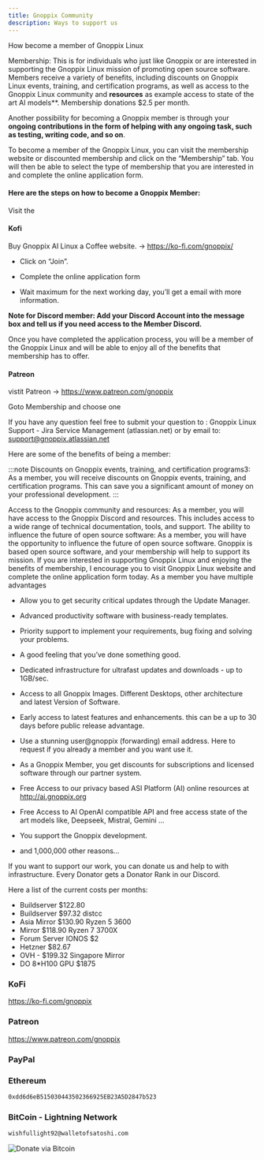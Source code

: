 ```yaml
---
title: Gnoppix Community 
description: Ways to support us
---
```


How become a member of Gnoppix Linux

Membership: This is for individuals who just like Gnoppix or are interested in supporting the Gnoppix Linux mission of promoting open source software. Members receive a variety of benefits, including discounts on Gnoppix Linux events, training, and certification programs, as well as access to the Gnoppix Linux community and **resources** as example access to state of the art AI models**. Membership donations $2.5 per month. 

Another possibility for becoming a Gnoppix member is through your **ongoing contributions in the form of helping with any ongoing task, such as testing, writing code, and so on**.

To become a member of the Gnoppix Linux, you can visit the membership website or discounted membership  and click on the “Membership” tab. You will then be able to select the type of membership that you are interested in and complete the online application form.


#### Here are the steps on how to become a Gnoppix Member:

 

Visit the 

#### Kofi

Buy Gnoppix AI Linux a Coffee website. -> https://ko-fi.com/gnoppix/

* Click on “Join”.

* Complete the online application form

* Wait maximum for the next working day, you’ll get a email with more information.

**Note for Discord member: Add your Discord Account into the message box and tell us if you need access to the Member Discord.**

Once you have completed the application process, you will be a member of the Gnoppix Linux and will be able to enjoy all of the benefits that membership has to offer.

#### Patreon


vistit Patreon -> https://www.patreon.com/gnoppix

Goto Membership and choose one


If you have any question feel free to submit your question to : Gnoppix Linux Support - Jira Service Management (atlassian.net) or by email to:  support@gnoppix.atlassian.net

 

Here are some of the benefits of being a member:

:::note
Discounts on Gnoppix events, training, and certification programs3: As a member, you will receive discounts on Gnoppix events, training, and certification programs. This can save you a significant amount of money on your professional development.
:::


Access to the Gnoppix community and resources: As a member, you will have access to the Gnoppix Discord and resources. This includes access to a wide range of technical documentation, tools, and support. The ability to influence the future of open source software: As a member, you will have the opportunity to influence the future of open source software. Gnoppix is based open source software, and your membership will help to support its mission. If you are interested in supporting Gnoppix Linux and enjoying the benefits of membership, I encourage you to visit Gnoppix Linux website and complete the online application form today.
As a member you have multiple advantages

* Allow you to get security critical updates through the Update Manager.

* Advanced productivity software with business-ready templates.

* Priority support to implement your requirements, bug fixing and solving your problems.

* A good feeling that you’ve done something good.

* Dedicated infrastructure for ultrafast updates and downloads - up to 1GB/sec.

* Access to all Gnoppix Images. Different Desktops, other architecture  and latest Version of Software. 

* Early access to latest features and enhancements. this can be a up to 30 days before public release advantage.

* Use a stunning user@gnoppix (forwarding) email address. Here to request if you already a member and you want use it.

* As a Gnoppix Member, you get discounts for subscriptions and licensed software through our partner system.

* Free Access to our privacy based ASI Platform (AI) online resources at http://ai.gnoppix.org   

* Free Access to AI OpenAI compatible API and free access state of the art models like, Deepseek, Mistral, Gemini ... 

* You support the Gnoppix development.

* and 1,000,000 other reasons…



If you want to support our work, you can donate us and help to with infrastructure.
Every Donator gets a Donator Rank in our Discord.

Here a list of the current costs per months:

- Buildserver $122.80 
- Buildserver $97.32 distcc 
- Asia Mirror $130.90 Ryzen 5 3600 
- Mirror $118.90 Ryzen 7 3700X
- Forum Server IONOS $2
- Hetzner $82.67
- OVH - $199.32 Singapore Mirror
- DO 8*H100 GPU $1875

### KoFi  

https://ko-fi.com/gnoppix


### Patreon 

https://www.patreon.com/gnoppix


### PayPal


### Ethereum

```sh
0xdd6d6eB515030443502366925EB23A5D2847b523
```

### BitCoin - Lightning Network 

```sh
wishfullight92@walletofsatoshi.com
```


![Donate via Bitcoin](~/assets/images/bitcoin_address.webp)


